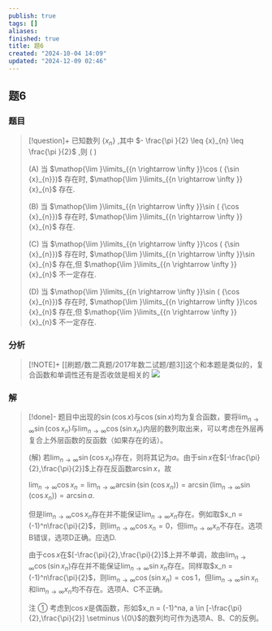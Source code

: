 ```yaml
---
publish: true
tags: []
aliases: 
finished: true
title: 题6
created: "2024-10-04 14:09"
updated: "2024-12-09 02:46"
---
```

## 题6
### 题目
> [!question]+
> 已知数列 $\{ {x}_{n}\}$ ,其中 $- \frac{\pi }{2} \leq {x}_{n} \leq \frac{\pi }{2}$ ,则 ( )
> 
> (A) 当 $\mathop{\lim }\limits_{{n \rightarrow \infty }}\cos ( {\sin {x}_{n}})$ 存在时, $\mathop{\lim }\limits_{{n \rightarrow \infty }}{x}_{n}$ 存在.
> 
> (B) 当 $\mathop{\lim }\limits_{{n \rightarrow \infty }}\sin ( {\cos {x}_{n}})$ 存在时, $\mathop{\lim }\limits_{{n \rightarrow \infty }}{x}_{n}$ 存在.
> 
> (C) 当 $\mathop{\lim }\limits_{{n \rightarrow \infty }}\cos ( {\sin {x}_{n}})$ 存在时, $\mathop{\lim }\limits_{{n \rightarrow \infty }}\sin {x}_{n}$ 存在,但 $\mathop{\lim }\limits_{{n \rightarrow \infty }}{x}_{n}$ 不一定存在.
> 
> (D) 当 $\mathop{\lim }\limits_{{n \rightarrow \infty }}\sin ( {\cos {x}_{n}})$ 存在时, $\mathop{\lim }\limits_{{n \rightarrow \infty }}\cos {x}_{n}$ 存在,但 $\mathop{\lim }\limits_{{n \rightarrow \infty }}{x}_{n}$ 不一定存在.
### 分析
> [!NOTE]+
> [[刷题/数二真题/2017年数二试题/题3]]这个和本题是类似的，复合函数和单调性还有是否收敛是相关的
> ![](https://img.hwenyi.tech/202412081416188.webp)
### 解
> [!done]-
> 题目中出现的$\sin(\cos x)$与$\cos(\sin x)$均为复合函数，要将$\lim_{n\to\infty}\sin(\cos x_n)$与$\lim_{n\to\infty}\cos(\sin x_n)$内层的数列取出来，可以考虑在外层再复合上外层函数的反函数（如果存在的话）。
> 
> (解) 若$\lim_{n\to\infty}\sin(\cos x_n)$存在，则将其记为$a$。由于$\sin x$在$[-\frac{\pi}{2},\frac{\pi}{2}]$上存在反函数$\arcsin x$，故
> 
> $\lim_{n\to\infty}\cos x_n = \lim_{n\to\infty}\arcsin(\sin(\cos x_n)) = \arcsin(\lim_{n\to\infty}\sin(\cos x_n)) = \arcsin a$.
> 
> 但是$\lim_{n\to\infty}\cos x_n$存在并不能保证$\lim_{n\to\infty}x_n$存在。例如取$x_n = (-1)^n\frac{\pi}{2}$，则$\lim_{n\to\infty}\cos x_n = 0$，但$\lim_{n\to\infty}x_n$不存在。选项B错误，选项D正确。应选D.
> 
> 由于$\cos x$在$[-\frac{\pi}{2},\frac{\pi}{2}]$上并不单调，故由$\lim_{n\to\infty}\cos(\sin x_n)$存在并不能保证$\lim_{n\to\infty}\sin x_n$存在。同样取$x_n = (-1)^n\frac{\pi}{2}$，则$\lim_{n\to\infty}\cos(\sin x_n) = \cos 1$，但$\lim_{n\to\infty}\sin x_n$和$\lim_{n\to\infty}x_n$均不存在。选项A、C不正确。
> 
> 注 ① 考虑到$\cos x$是偶函数，形如$x_n = (-1)^na, a \in [-\frac{\pi}{2},\frac{\pi}{2}] \setminus \{0\}$的数列均可作为选项A、B、C的反例。